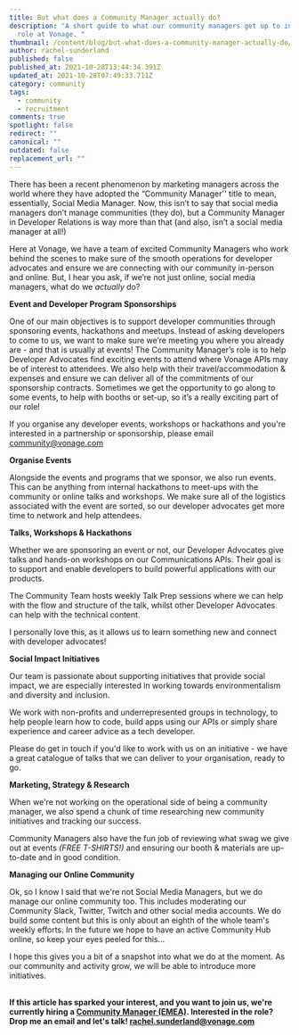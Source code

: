 ```yaml
---
title: But what does a Community Manager actually do?
description: "A short guide to what our community managers get up to in their
  role at Vonage. "
thumbnail: /content/blog/but-what-does-a-community-manager-actually-do/community-manager_1200x600.png
author: rachel-sunderland
published: false
published_at: 2021-10-28T13:44:34.391Z
updated_at: 2021-10-28T07:49:33.711Z
category: community
tags:
  - community
  - recruitment
comments: true
spotlight: false
redirect: ""
canonical: ""
outdated: false
replacement_url: ""
---
```

There has been a recent phenomenon by marketing managers across the world where they have adopted the “Community Manager'' title to mean, essentially, Social Media Manager. Now, this isn’t to say that social media managers don’t manage communities (they do), but a Community Manager in Developer Relations is way more than that (and also, isn’t a social media manager at all!) 

Here at Vonage, we have a team of excited Community Managers who work behind the scenes to make sure of the smooth operations for developer advocates and ensure we are connecting with our community in-person and online. But, I hear you ask, if we’re not just online, social media managers, what do we *actually* do? 

**Event and Developer Program Sponsorships** 

One of our main objectives is to support developer communities through sponsoring events, hackathons and meetups. Instead of asking developers to come to us, we want to make sure we’re meeting you where you already are - and that is usually at events! The Community Manager’s role is to help Developer Advocates find exciting events to attend where Vonage APIs may be of interest to attendees. We also help with their travel/accommodation & expenses and ensure we can deliver all of the commitments of our sponsorship contracts. Sometimes we get the opportunity to go along to some events, to help with booths or set-up, so it’s a really exciting part of our role!

If you organise any developer events, workshops or hackathons and you're interested in a partnership or sponsorship, please email [community@vonage.com](mailto:community@vonage.com)

**Organise Events**

Alongside the events and programs that we sponsor, we also run events. This can be anything from internal hackathons to meet-ups with the community or online talks and workshops. We make sure all of the logistics associated with the event are sorted, so our developer advocates get more time to network and help attendees. 

**Talks, Workshops & Hackathons**

Whether we are sponsoring an event or not, our Developer Advocates give talks and hands-on workshops on our Communications APIs. Their goal is to support and enable developers to build powerful applications with our products. 

The Community Team hosts weekly Talk Prep sessions where we can help with the flow and structure of the talk, whilst other Developer Advocates can help with the technical content. 

I personally love this, as it allows us to learn something new and connect with developer advocates!

**Social Impact Initiatives** 

Our team is passionate about supporting initiatives that provide social impact, we are especially interested in working towards environmentalism and diversity and inclusion. 

We work with non-profits and underrepresented groups in technology, to help people learn how to code, build apps using our APIs or simply share experience and career advice as a tech developer. 

Please do get in touch if you'd like to work with us on an initiative - we have a great catalogue of talks that we can deliver to your organisation, ready to go. 

**Marketing, Strategy & Research** 

When we're not working on the operational side of being a community manager, we also spend a chunk of time researching new community initiatives and tracking our success. 

Community Managers also have the fun job of reviewing what swag we give out at events *(FREE T-SHIRTS!)* and ensuring our booth & materials are up-to-date and in good condition. 

**Managing our Online Community**

Ok, so I know I said that we're not Social Media Managers, but we do manage our online community too. This includes moderating our Community Slack, Twitter, Twitch and other social media accounts. We do build some content but this is only about an eighth of the whole team's weekly efforts. In the future we hope to have an active Community Hub online, so keep your eyes peeled for this... 

I hope this gives you a bit of a snapshot into what we do at the moment. As our community and activity grow, we will be able to introduce more initiatives. 

**\
If this article has sparked your interest, and you want to join us, we're currently hiring a [Community Manager (EMEA)](https://www.google.com/search?q=community+manager+vonage&rlz=1C5GCEA_enGB968GB969&oq=community+manager+vonage&aqs=chrome.0.69i59j69i60l2j69i61.3845j1j7&sourceid=chrome&ie=UTF-8&ibp=htl;jobs&sa=X&ved=2ahUKEwig08GawOrzAhXmRUEAHcFTB2oQkd0GegQIDxAB#fpstate=tldetail&htivrt=jobs&htiq=community+manager+vonage&htidocid=DRuKt4IcBzkAAAAAAAAAAA%3D%3D). Interested in the role? Drop me an email and let's talk! rachel.sunderland@vonage.com**